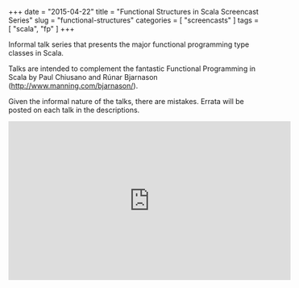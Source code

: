 +++
date = "2015-04-22"
title = "Functional Structures in Scala Screencast Series"
slug = "functional-structures"
categories = [ "screencasts" ]
tags = [ "scala", "fp" ]
+++

Informal talk series that presents the major functional programming type classes in Scala.

Talks are intended to complement the fantastic Functional Programming in Scala by Paul Chiusano and Rúnar Bjarnason (http://www.manning.com/bjarnason/).

Given the informal nature of the talks, there are mistakes. Errata will be posted on each talk in the descriptions.

<!--more-->
<div class="video-container">
  <iframe width="560" height="315" src="https://www.youtube.com/embed/Dsd4pc99FSY?list=PLFrwDVdSrYE6dy14XCmUtRAJuhCxuzJp0" frameborder="0" allowfullscreen></iframe>
</div>

